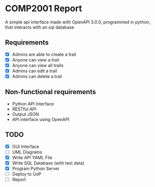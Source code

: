 # COMP2001 Report

A simple api interface made with OpenAPI 3.0.0, programmed in python, that interacts with an sql database

## Requirements

- [x] Admins are able to create a trail
- [x] Anyone can view a trail
- [x] Anyone can view all trails
- [x] Admins can edit a trail
- [x] Admins can delete a trail

## Non-functional requirements

- Python API Interface
- RESTful API
- Output JSON
- API interface using OpenAPI

## TODO

- [x] GUI Interface
- [ ] UML Diagrams
- [x] Write API YAML File
- [x] Write SQL Database (with test data)
- [x] Program Python Server
- [ ] Deploy to UoP
- [ ] Report
